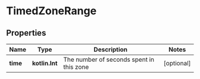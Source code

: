 
# TimedZoneRange

## Properties
Name | Type | Description | Notes
------------ | ------------- | ------------- | -------------
**time** | **kotlin.Int** | The number of seconds spent in this zone |  [optional]




